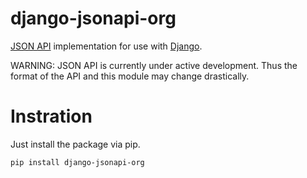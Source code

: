 # django-jsonapi-org

[JSON API](http://jsonapi.org/) implementation for use with [Django](https://www.djangoproject.com/).

WARNING: JSON API is currently under active development.  Thus the format of the API and this module may change drastically.

# Instration

Just install the package via pip.

```
pip install django-jsonapi-org
```

